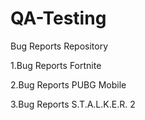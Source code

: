# QA-Testing
Bug Reports Repository

1.Bug Reports Fortnite 

2.Bug Reports PUBG Mobile

3.Bug Reports S.T.A.L.K.E.R. 2
